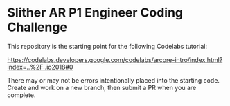 # Slither AR P1 Engineer Coding Challenge

This repository is the starting point for the following Codelabs tutorial:

https://codelabs.developers.google.com/codelabs/arcore-intro/index.html?index=..%2F..io2018#0


There may or may not be errors intentionally placed into the starting code. Create and work on a new branch, then submit a PR when you are complete. 